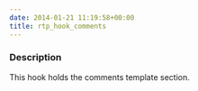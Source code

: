 ```yaml
---
date: 2014-01-21 11:19:58+00:00
title: rtp_hook_comments
---
```


### Description


This hook holds the comments template section.
